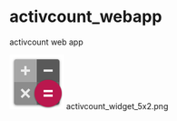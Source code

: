 # activcount_webapp
 activcount web app
 
 ![GitHub Logo](/screenshots/logo.png)
activcount_widget_5x2.png
